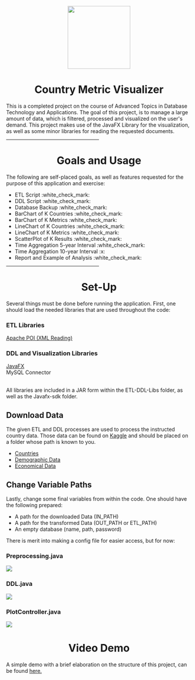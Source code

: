 <p align="center"> 
    <img height=170 src="https://cdn.discordapp.com/attachments/811721979539095563/1112397642627043429/yes.png"/> 
</p>
<h1> <div align="center">Country Metric Visualizer</div> </h1>
This is a completed project on the course of Advanced Topics in Database Technology and Applications. The goal of this project, is to manage a large amount of data, which is filtered, processed and visualized on the user's demand. This project makes use of the JavaFX Library for the visualization, as well as some minor libraries for reading the requested documents.
<hr style="width:50%;text-align:left;margin-left:0">  

<h1> <div align="center"> Goals and Usage </div> </h1>
The following are self-placed goals, as well as features requested for the purpose of this application and exercise:
<ul>
  <li> ETL Script :white_check_mark: </li>
  <li> DDL Script :white_check_mark: </li>
  <li> Database Backup :white_check_mark: </li>
  
  <li> BarChart of K Countries :white_check_mark: </li> 
  <li> BarChart of K Metrics :white_check_mark: </li>
  <li> LineChart of K Countries :white_check_mark: </li>
  <li> LineChart of K Metrics :white_check_mark: </li>
  <li> ScatterPlot of K Results :white_check_mark: </li>
  <li> Time Aggregation 5-year Interval :white_check_mark: </li>
  <li> Time Aggregation 10-year Interval :x: </li>
  
  <li> Report and Example of Analysis :white_check_mark: </li>
</ul>

<hr style="width:50%;text-align:left;margin-left:0">  
<h1> <div align="center"> Set-Up </div> </h1>
Several things must be done before running the application. First, one should load the needed libraries that are used throughout the code:

<h3> ETL Libraries </h3>
<a href="https://poi.apache.org/">Apache POI (XML Reading)</a>

<h3> DDL and Visualization Libraries </h3>
<a href="https://openjfx.io/">JavaFX</a><br>
MySQL Connector <br><br>

All libraries are included in a JAR form within the ETL-DDL-Libs folder, as well as the Javafx-sdk folder.

<h2> Download Data </h2>
The given ETL and DDL processes are used to process the instructed country data. Those data can be found on <a href="https://www.kaggle.com/">Kaggle</a> and should be placed on a folder whose path is known to you. <br>
<ul>
    <li> <a href="https://www.kaggle.com/datasets/sshashankrajak/countries"> Countries </a> </li>
    <li> <a href="https://www.kaggle.com/datasets/census/international-data"> Demographic Data </a> </li>
    <li> <a href="https://www.kaggle.com/datasets/frankmollard/income-by-country"> Economical Data </a> </li>
</ul>

<h2> Change Variable Paths </h2>
Lastly, change some final variables from within the code. One should have the following prepared:
<ul>
    <li> A path for the downloaded Data (IN_PATH) </li>
    <li> A path for the transformed Data (OUT_PATH or ETL_PATH) </li>
    <li> An empty database (name, path, password) </li>
</ul>
There is merit into making a config file for easier access, but for now:
<h3> Preprocessing.java </h3>
<p> 
    <img src="https://cdn.discordapp.com/attachments/473464812920373250/1112406421921874040/image.png"/> 
</p>

<h3> DDL.java </h3>
<p> 
    <img src="https://cdn.discordapp.com/attachments/473464812920373250/1112406565178318878/image.png"/> 
</p>

<h3> PlotController.java </h3>
<p> 
    <img src="https://cdn.discordapp.com/attachments/473464812920373250/1112406689845624872/image.png"/> 
</p>

<h1> <div align="center"> Video Demo </div> </h1>
A simple demo with a brief elaboration on the structure of this project, can be found <a href="https://www.youtube.com/watch?v=cohh_WfydZo">here.</a>
